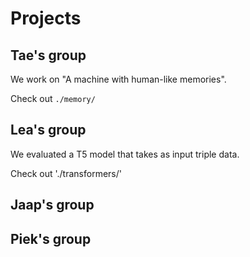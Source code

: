 # Projects

## Tae's group

We work on "A machine with human-like memories".

Check out `./memory/`

## Lea's group

We evaluated a T5 model that takes as input triple data. 

Check out './transformers/'

## Jaap's group

## Piek's group
